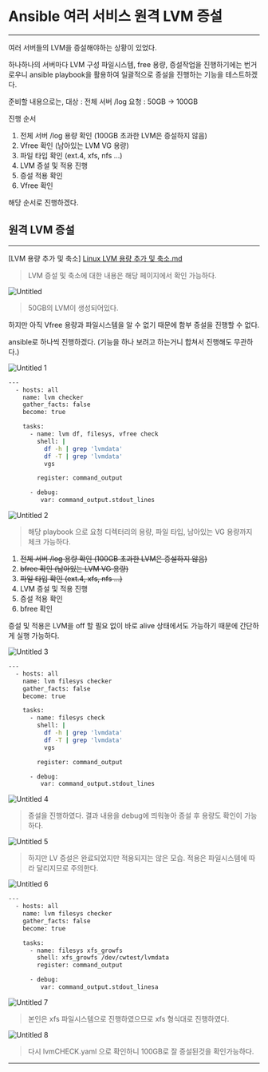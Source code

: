 # Ansible 여러 서비스 원격 LVM 증설

---

여러 서버들의 LVM을 증설해야하는 상황이 있었다.

하나하나의 서버마다 LVM 구성 파일시스템, free 용량, 증설작업을 진행하기에는 번거로우니 ansible playbook을 활용하여 일괄적으로 증설을 진행하는 기능을 테스트하겠다.

준비할 내용으로는,
대상 : 전체 서버 /log 
요청 : 50GB → 100GB

진행 순서

1. 전체 서버 /log 용량 확인 (100GB 초과한 LVM은 증설하지 않음)
2. Vfree 확인 (남아있는 LVM  VG 용량)
3. 파일 타입 확인 (ext.4, xfs, nfs …)
4. LVM 증설 및 적용 진행
5. 증설 적용 확인
6. Vfree 확인

해당 순서로 진행하겠다.

## 원격 LVM 증설

---

[LVM 용량 추가 및 축소]
[Linux LVM 용량 추가 및 축소.md](https://github.com/chanW-pack/Linux_OS/blob/main/Linux%20LVM%20%EC%9A%A9%EB%9F%89%20%EC%B6%94%EA%B0%80%20%EB%B0%8F%20%EC%B6%95%EC%86%8C.md)

> LVM 증설 및 축소에 대한 내용은 해당 페이지에서 확인 가능하다.
> 

![Untitled](https://user-images.githubusercontent.com/84123877/178641979-59e75a7c-0c43-4e26-ae51-14eaa3a94edf.png)

> 50GB의 LVM이 생성되어있다.
> 

하지만 아직 Vfree 용량과 파일시스템을 알 수 없기 때문에 함부 증설을 진행할 수 없다.

ansible로 하나씩 진행하겠다. (기능을 하나  보려고 하는거니 합쳐서 진행해도 무관하다.)

![Untitled 1](https://user-images.githubusercontent.com/84123877/178641958-b941f50d-8514-48e3-bb2c-7cb9b3e0340d.png)

```bash
---
  - hosts: all
    name: lvm checker
    gather_facts: false
    become: true

    tasks:
      - name: lvm df, filesys, vfree check
        shell: |
          df -h | grep 'lvmdata'
          df -T | grep 'lvmdata'
          vgs

        register: command_output

      - debug:
         var: command_output.stdout_lines
```

![Untitled 2](https://user-images.githubusercontent.com/84123877/178641962-22adc9bf-0f0b-4b57-8eea-ff4df152d442.png)

> 해당 playbook 으로 요청 디렉터리의 용량, 파일 타입, 남아있는 VG 용량까지 체크 가능하다.
> 

1. ~~전체 서버 /log 용량 확인 (100GB 초과한 LVM은 증설하지 않음)~~
2. ~~bfree 확인 (남아있는 LVM  VG 용량)~~
3. ~~파일 타입 확인 (ext.4, xfs, nfs …)~~
4. LVM 증설 및 적용 진행
5. 증설 적용 확인
6. bfree 확인

증설 및 적용은 LVM을 off 할 필요 없이 바로 alive 상태에서도 가능하기 때문에 간단하게 실행 가능하다.

![Untitled 3](https://user-images.githubusercontent.com/84123877/178641966-d679dfab-1994-426c-9489-b369dc167cf6.png)

```bash
---
  - hosts: all
    name: lvm filesys checker
    gather_facts: false
    become: true

    tasks:
      - name: filesys check
        shell: |
          df -h | grep 'lvmdata'
          df -T | grep 'lvmdata'
          vgs

        register: command_output

      - debug:
         var: command_output.stdout_lines
```

![Untitled 4](https://user-images.githubusercontent.com/84123877/178641969-c668a13f-a046-4bed-9c99-36f1209fda28.png)

> 증설을 진행하였다. 결과 내용을 debug에 띄워놓아 증설 후 용량도 확인이 가능하다.
> 

![Untitled 5](https://user-images.githubusercontent.com/84123877/178641970-57a2f83a-6542-4163-ac26-8a627c35b695.png)

> 하지만 LV 증설은 완료되었지만 적용되지는 않은 모습. 적용은 파일시스템에 따라 달리지므로 주의한다.
> 

![Untitled 6](https://user-images.githubusercontent.com/84123877/178641971-a67ab97c-4600-4701-8da2-4c6f2dde4038.png)

```bash
---
  - hosts: all
    name: lvm filesys checker
    gather_facts: false
    become: true

    tasks:
      - name: filesys xfs_growfs
        shell: xfs_growfs /dev/cwtest/lvmdata
        register: command_output

      - debug:
         var: command_output.stdout_linesa
```

![Untitled 7](https://user-images.githubusercontent.com/84123877/178641973-834db5a1-7191-4d4b-a706-200977496c34.png)

> 본인은 xfs 파일시스템으로 진행하였으므로 xfs 형식대로 진행하였다.
> 

![Untitled 8](https://user-images.githubusercontent.com/84123877/178641974-f7323cb3-e270-41b2-8caf-d1084252bded.png)


> 다시 lvmCHECK.yaml 으로 확인하니 100GB로 잘 증설된것을 확인가능하다.
> 

---

